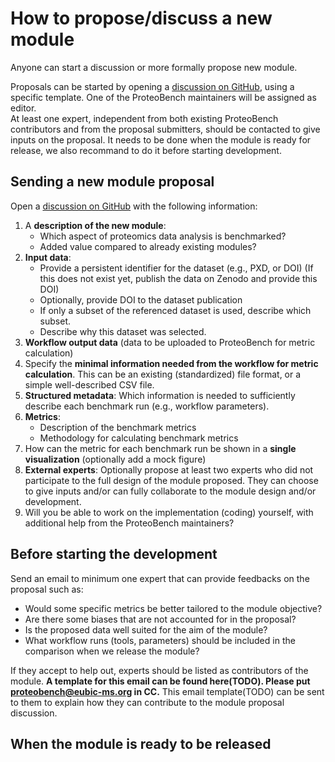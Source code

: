 # How to propose/discuss a new module

Anyone can start a discussion or more formally propose new module.

Proposals can be started by opening a [discussion on GitHub](https://github.com/orgs/Proteobench/discussions/new?category=potential-new-module-to-discuss), using a specific template. One of the ProteoBench maintainers will be assigned as editor.  
At least one expert, independent from both existing ProteoBench contributors and from the proposal submitters, should be contacted to give inputs on the proposal. It needs to be done when the module is ready for release, we also recommand to do it before starting development.

## Sending a new module proposal

Open a [discussion on GitHub](https://github.com/orgs/Proteobench/discussions/new?category=potential-new-module-to-discuss) with the following information:

1. A **description of the new module**:
    - Which aspect of proteomics data analysis is benchmarked?
    - Added value compared to already existing modules?
2. **Input data**:
    - Provide a persistent identifier for the dataset (e.g., PXD, or DOI) (If this does not exist yet, publish the data on Zenodo and provide this DOI)
    - Optionally, provide DOI to the dataset publication
    - If only a subset of the referenced dataset is used, describe which subset.
    - Describe why this dataset was selected.
3. **Workflow output data** (data to be uploaded to ProteoBench for metric calculation)
4. Specify the **minimal information needed from the workflow for metric calculation**. This can be an existing (standardized) file format, or a simple well-described CSV file.
5. **Structured metadata**: Which information is needed to sufficiently describe each benchmark run (e.g., workflow parameters).
6. **Metrics**:
    - Description of the benchmark metrics
    - Methodology for calculating benchmark metrics
7. How can the metric for each benchmark run be shown in a **single visualization** (optionally add a mock figure)
8. **External experts**: Optionally propose at least two experts who did not participate to the full design of the module proposed. They can choose to give inputs and/or can fully collaborate to the module design and/or development.
9. Will you be able to work on the implementation (coding) yourself, with additional help from the ProteoBench maintainers?

## Before starting the development

Send an email to minimum one expert that can provide feedbacks on the proposal such as:

* Would some specific metrics be better tailored to the module objective?
* Are there some biases that are not accounted for in the proposal?
* Is the proposed data well suited for the aim of the module?
* What workflow runs (tools, parameters) should be included in the comparison when we release the module?

If they accept to help out, experts should be listed as contributors of the module. 
**A template for this email can be found here(TODO). Please put proteobench@eubic-ms.org in CC.**
This email template(TODO) can be sent to them to explain how they can contribute to the module proposal discussion. 


## When the module is ready to be released